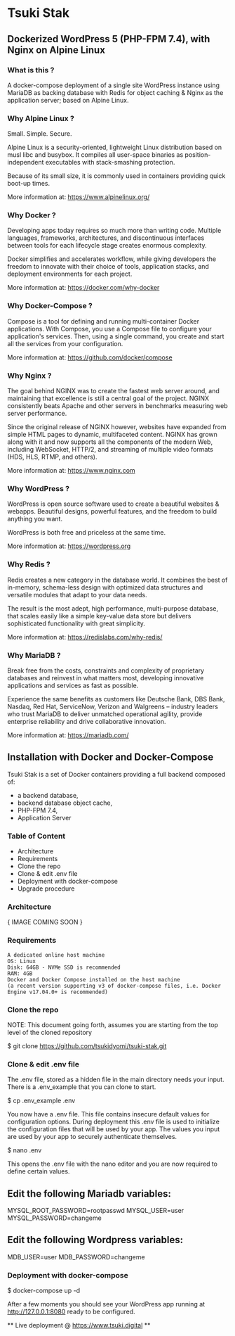 # Tsuki Stak

## Dockerized WordPress 5 (PHP-FPM 7.4), with Nginx on Alpine Linux
 
### What is this ?

A docker-compose deployment of a single site WordPress instance using MariaDB as backing database with Redis for object caching & Nginx as the application server; based on Alpine Linux.

### Why Alpine Linux ?

Small. Simple. Secure.

Alpine Linux is a security-oriented, lightweight Linux distribution based on musl libc and busybox. It compiles all user-space binaries as position-independent executables with stack-smashing protection.

Because of its small size, it is commonly used in containers providing quick boot-up times.

More information at: https://www.alpinelinux.org/

### Why Docker ? 

Developing apps today requires so much more than writing code. Multiple languages, frameworks, architectures, and discontinuous interfaces between tools for each lifecycle stage creates enormous complexity. 

Docker simplifies and accelerates workflow, while giving developers the freedom to innovate with their choice of tools, application stacks, and deployment environments for each project.

More information at: https://docker.com/why-docker

### Why Docker-Compose ?

Compose is a tool for defining and running multi-container Docker applications. With Compose, you use a Compose file to configure your application's services. Then, using a single command, you create and start all the services from your configuration.

More information at: https://github.com/docker/compose

### Why Nginx ?

The goal behind NGINX was to create the fastest web server around, and maintaining that excellence is still a central goal of the project. NGINX consistently beats Apache and other servers in benchmarks measuring web server performance. 

Since the original release of NGINX however, websites have expanded from simple HTML pages to dynamic, multifaceted content. NGINX has grown along with it and now supports all the components of the modern Web, including WebSocket, HTTP/2, and streaming of multiple video formats (HDS, HLS, RTMP, and others).

More information at: https://www.nginx.com

### Why WordPress ? 

WordPress is open source software used to create a beautiful websites & webapps.
Beautiful designs, powerful features, and the freedom to build anything you want. 

WordPress is both free and priceless at the same time.

More information at: https://wordpress.org

### Why Redis ?

Redis creates a new category in the database world. It combines the best of in-memory, schema-less design with optimized data structures and versatile modules that adapt to your data needs. 

The result is the most adept, high performance, multi-purpose database, that scales easily like a simple key-value data store but delivers sophisticated functionality with great simplicity.

More information at: https://redislabs.com/why-redis/

### Why MariaDB ?

Break free from the costs, constraints and complexity of proprietary databases and reinvest in what matters most, developing innovative applications and services as fast as possible. 

Experience the same benefits as customers like Deutsche Bank, DBS Bank, Nasdaq, Red Hat, ServiceNow, Verizon and Walgreens – industry leaders who trust MariaDB to deliver unmatched operational agility, provide enterprise reliability and drive collaborative innovation.

More information at: https://mariadb.com/


## Installation with Docker and Docker-Compose ##

Tsuki Stak is a set of Docker containers providing a full backend composed of: 

* a backend database, 
* backend database object cache,
* PHP-FPM 7.4,
* Application Server


### Table of Content

* Architecture
* Requirements
* Clone the repo
* Clone & edit .env file
* Deployment with docker-compose
* Upgrade procedure

### Architecture

{ IMAGE COMING SOON }
  
### Requirements

    A dedicated online host machine
    OS: Linux
    Disk: 64GB - NVMe SSD is recommended
    RAM: 4GB
    Docker and Docker Compose installed on the host machine 
    (a recent version supporting v3 of docker-compose files, i.e. Docker Engine v17.04.0+ is recommended)
  
### Clone the repo

NOTE: This document going forth, assumes you are starting from the top level of the cloned repository

  $ git clone https://github.com/tsukidyomi/tsuki-stak.git

### Clone & edit .env file

The .env file, stored as a hidden file in the main directory needs your input. There is a .env_example that you can clone to start.

  $ cp .env_example .env

You now have a .env file. This file contains insecure default values for configuration options. During deployment this .env file is used to initialize the configuration files that will be used by your app. The values you input are used by your app to securely authenticate themselves.

  $ nano .env

This opens the .env file with the nano editor and you are now required to define certain values.

## Edit the following Mariadb variables:
MYSQL_ROOT_PASSWORD=rootpasswd
MYSQL_USER=user
MYSQL_PASSWORD=changeme
## Edit the following Wordpress variables:
MDB_USER=user
MDB_PASSWORD=changeme

### Deployment with docker-compose

  $ docker-compose up -d 


After a few moments you should see your WordPress app running at http://127.0.0.1:8080 ready to be configured.



** Live deployment @ https://www.tsuki.digital **

